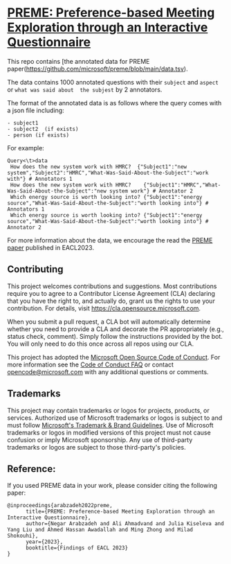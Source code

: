 # [PREME: Preference-based Meeting Exploration through an Interactive Questionnaire](https://arxiv.org/pdf/2205.02370)
This repo contains [the annotated data for PREME paper(https://github.com/microsoft/preme/blob/main/data.tsv).

The data contains 1000 annotated questions with their ```subject``` and ```aspect``` or ```what was said about  the subjest``` by 2 annotators. 

The format of the annotated data is as follows where the query comes with a json file including:
```
- subject1
- subject2  (if exists) 
- person (if exists)
```

For example:
```
Query<\t>data
 How does the new system work with HMRC?  {"Subject1":"new system","Subject2":"HMRC","What-Was-Said-About-the-Subject":"work with"} # Annotators 1 
 How does the new system work with HMRC?	{"Subject1":"HMRC","What-Was-Said-About-the-Subject":"new system work"} # Annotator 2
 Which energy source is worth looking into?	{"Subject1":"energy source","What-Was-Said-About-the-Subject":"worth looking into"} # Annotators 1 
 Which energy source is worth looking into?	{"Subject1":"energy source","What-Was-Said-About-the-Subject":"worth looking into"} # Annotator 2
```
 
For more information about the data, we encourage the read the [PREME paper](https://arxiv.org/abs/2205.02370) published in EACL2023. 
## Contributing

This project welcomes contributions and suggestions.  Most contributions require you to agree to a
Contributor License Agreement (CLA) declaring that you have the right to, and actually do, grant us
the rights to use your contribution. For details, visit https://cla.opensource.microsoft.com.

When you submit a pull request, a CLA bot will automatically determine whether you need to provide
a CLA and decorate the PR appropriately (e.g., status check, comment). Simply follow the instructions
provided by the bot. You will only need to do this once across all repos using our CLA.

This project has adopted the [Microsoft Open Source Code of Conduct](https://opensource.microsoft.com/codeofconduct/).
For more information see the [Code of Conduct FAQ](https://opensource.microsoft.com/codeofconduct/faq/) or
contact [opencode@microsoft.com](mailto:opencode@microsoft.com) with any additional questions or comments.

## Trademarks

This project may contain trademarks or logos for projects, products, or services. Authorized use of Microsoft 
trademarks or logos is subject to and must follow 
[Microsoft's Trademark & Brand Guidelines](https://www.microsoft.com/en-us/legal/intellectualproperty/trademarks/usage/general).
Use of Microsoft trademarks or logos in modified versions of this project must not cause confusion or imply Microsoft sponsorship.
Any use of third-party trademarks or logos are subject to those third-party's policies.

## Reference:

If you used PREME data in your work, please consider citing the following paper:
```
@inproceedings{arabzadeh2022preme,
      title={PREME: Preference-based Meeting Exploration through an Interactive Questionnaire}, 
      author={Negar Arabzadeh and Ali Ahmadvand and Julia Kiseleva and Yang Liu and Ahmed Hassan Awadallah and Ming Zhong and Milad Shokouhi},
      year={2023},
      booktitle={Findings of EACL 2023}
}
```
